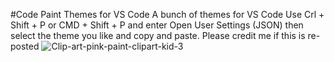 #Code Paint Themes for VS Code
A bunch of themes for VS Code
Use Crl + Shift + P or CMD + Shift + P and enter Open User Settings (JSON) then select the theme you like and copy and paste.
Please credit me if this is re-posted
![Clip-art-pink-paint-clipart-kid-3](https://github.com/InkyCyber/CodePaint/assets/141637521/8b252240-c82a-4062-95ed-1a721dc31428)
